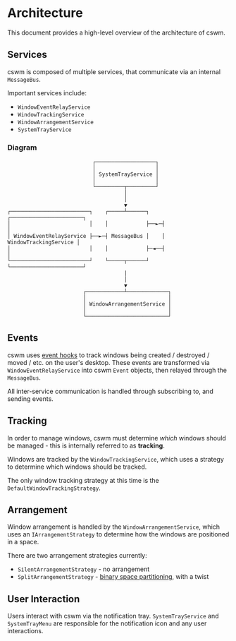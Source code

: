 # Architecture

This document provides a high-level overview of the architecture of cswm.

## Services

cswm is composed of multiple services, that communicate via an internal `MessageBus`.

Important services include:

- `WindowEventRelayService`
- `WindowTrackingService`
- `WindowArrangementService`
- `SystemTrayService`

### Diagram

```
                           ┌───────────────────┐                          
                           │                   │                          
                           │ SystemTrayService │                          
                           │                   │                          
                           └─────────┬─────────┘                          
                                     │                                    
                                     │                                    
                                     ▼                                    
┌─────────────────────────┐    ┌─────┴──────┐    ┌───────────────────────┐
│                         │    │            ├──►─┤                       │
│ WindowEventRelayService ├──►─┤ MessageBus │    │ WindowTrackingService │
│                         │    │            ├─◄──┤                       │
└─────────────────────────┘    └─────┬──────┘    └───────────────────────┘
                                     |                                    
                                     │                                    
                                     ▼                                    
                        ┌────────────┴─────────────┐                      
                        │                          │                      
                        │ WindowArrangementService │                      
                        │                          │                      
                        └──────────────────────────┘                      
```

## Events

cswm uses [event hooks](https://learn.microsoft.com/en-us/windows/win32/winmsg/about-hooks) to track windows being created / destroyed / moved / etc. on the user's desktop.
These events are transformed via `WindowEventRelayService` into cswm `Event` objects, then relayed through the `MessageBus`.

All inter-service communication is handled through subscribing to, and sending events.

## Tracking

In order to manage windows, cswm must determine _which_ windows should be managed - this is internally referred to as **tracking**.

Windows are tracked by the `WindowTrackingService`, which uses a strategy to determine which windows should be tracked.

The only window tracking strategy at this time is the `DefaultWindowTrackingStrategy`.

## Arrangement

Window arrangement is handled by the `WindowArrangementService`, which uses an `IArrangementStrategy` to determine how the windows are positioned in a space.

There are two arrangement strategies currently:

- `SilentArrangementStrategy` - no arrangement
- `SplitArrangementStrategy` - [binary space partitioning](https://en.wikipedia.org/wiki/Binary_space_partitioning), with a twist

## User Interaction

Users interact with cswm via the notification tray.
`SystemTrayService` and `SystemTrayMenu` are responsible for the notification icon and any user interactions.